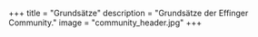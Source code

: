 +++
title = "Grundsätze"
description = "Grundsätze der Effinger Community."
image = "community_header.jpg"
+++
